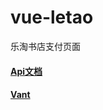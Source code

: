 # vue-letao
乐淘书店支付页面

#### [Api文档](https://www.kancloud.cn/yrzeee/llt_/804213)

#### [Vant](https://youzan.github.io/vant)
